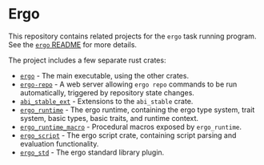 # Ergo
This repository contains related projects for the `ergo` task running program.
See the [`ergo` README](ergo/README.md) for more details.

The project includes a few separate rust crates:
* [`ergo`](ergo) - The main executable, using the other crates.
* [`ergo-repo`](ergo-repo) - A web server allowing `ergo repo` commands to be run
  automatically, triggered by repository state changes.
* [`abi_stable_ext`](abi_stable_ext) - Extensions to the `abi_stable` crate.
* [`ergo_runtime`](ergo_runtime) - The ergo runtime, containing the ergo type
  system, trait system, basic types, basic traits, and runtime context.
* [`ergo_runtime_macro`](ergo_runtime_macro) - Procedural macros exposed by
  `ergo_runtime`.
* [`ergo_script`](ergo_script) - The ergo script crate, containing script
  parsing and evaluation functionality.
* [`ergo_std`](ergo_std) - The ergo standard library plugin.

